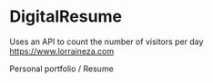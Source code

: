 # DigitalResume
Uses an API to count the number of visitors per day
https://www.lorraineza.com 

Personal portfolio / Resume 
